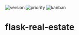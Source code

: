 ![version](https://img.shields.io/badge/version-0.1-brightgreen) 
![priority](https://img.shields.io/badge/priority-normal-lightgrey) 
![kanban](https://img.shields.io/badge/status-done-yellowgreen)

# flask-real-estate

